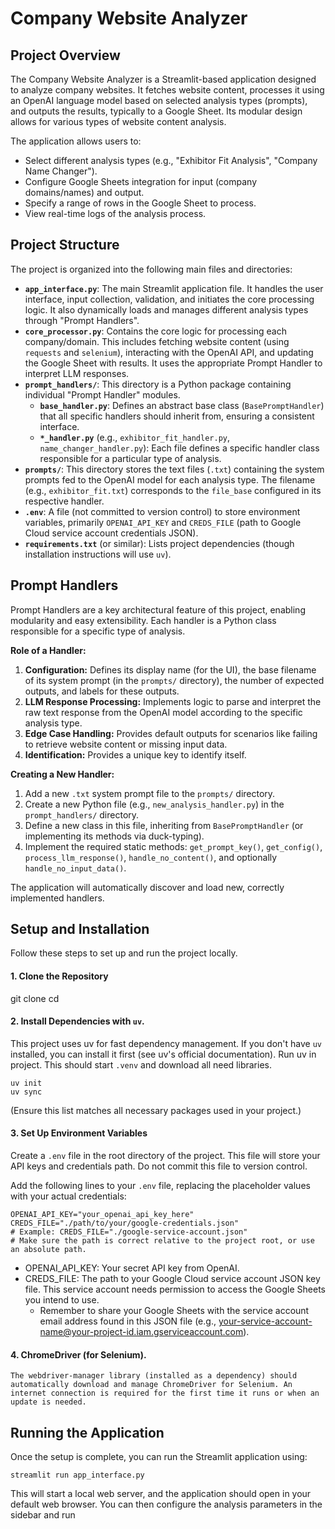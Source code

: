 # Company Website Analyzer

## Project Overview

The Company Website Analyzer is a Streamlit-based application designed to analyze company websites. It fetches website content, processes it using an OpenAI language model based on selected analysis types (prompts), and outputs the results, typically to a Google Sheet. Its modular design allows for various types of website content analysis.

The application allows users to:
* Select different analysis types (e.g., "Exhibitor Fit Analysis", "Company Name Changer").
* Configure Google Sheets integration for input (company domains/names) and output.
* Specify a range of rows in the Google Sheet to process.
* View real-time logs of the analysis process.

## Project Structure

The project is organized into the following main files and directories:

* **`app_interface.py`**: The main Streamlit application file. It handles the user interface, input collection, validation, and initiates the core processing logic. It also dynamically loads and manages different analysis types through "Prompt Handlers".
* **`core_processor.py`**: Contains the core logic for processing each company/domain. This includes fetching website content (using `requests` and `selenium`), interacting with the OpenAI API, and updating the Google Sheet with results. It uses the appropriate Prompt Handler to interpret LLM responses.
* **`prompt_handlers/`**: This directory is a Python package containing individual "Prompt Handler" modules.
    * **`base_handler.py`**: Defines an abstract base class (`BasePromptHandler`) that all specific handlers should inherit from, ensuring a consistent interface.
    * **`*_handler.py`** (e.g., `exhibitor_fit_handler.py`, `name_changer_handler.py`): Each file defines a specific handler class responsible for a particular type of analysis.
* **`prompts/`**: This directory stores the text files (`.txt`) containing the system prompts fed to the OpenAI model for each analysis type. The filename (e.g., `exhibitor_fit.txt`) corresponds to the `file_base` configured in its respective handler.
* **`.env`**: A file (not committed to version control) to store environment variables, primarily `OPENAI_API_KEY` and `CREDS_FILE` (path to Google Cloud service account credentials JSON).
* **`requirements.txt`** (or similar): Lists project dependencies (though installation instructions will use `uv`).

## Prompt Handlers

Prompt Handlers are a key architectural feature of this project, enabling modularity and easy extensibility. Each handler is a Python class responsible for a specific type of analysis.

**Role of a Handler:**
1.  **Configuration:** Defines its display name (for the UI), the base filename of its system prompt (in the `prompts/` directory), the number of expected outputs, and labels for these outputs.
2.  **LLM Response Processing:** Implements logic to parse and interpret the raw text response from the OpenAI model according to the specific analysis type.
3.  **Edge Case Handling:** Provides default outputs for scenarios like failing to retrieve website content or missing input data.
4.  **Identification:** Provides a unique key to identify itself.

**Creating a New Handler:**
1.  Add a new `.txt` system prompt file to the `prompts/` directory.
2.  Create a new Python file (e.g., `new_analysis_handler.py`) in the `prompt_handlers/` directory.
3.  Define a new class in this file, inheriting from `BasePromptHandler` (or implementing its methods via duck-typing).
4.  Implement the required static methods: `get_prompt_key()`, `get_config()`, `process_llm_response()`, `handle_no_content()`, and optionally `handle_no_input_data()`.

The application will automatically discover and load new, correctly implemented handlers.

## Setup and Installation

Follow these steps to set up and run the project locally.

#### 1. Clone the Repository

git clone <your-repository-url>
cd <repository-directory-name>

#### 2. Install Dependencies with `uv`.

This project uses uv for fast dependency management. If you don't have `uv` installed, you can install it first (see uv's official documentation). Run uv in project. This should start `.venv` and download all need libraries.

```
uv init
uv sync
```

(Ensure this list matches all necessary packages used in your project.)

#### 3. Set Up Environment Variables

Create a `.env` file in the root directory of the project. This file will store your API keys and credentials path. Do not commit this file to version control.

Add the following lines to your `.env` file, replacing the placeholder values with your actual credentials:

```
OPENAI_API_KEY="your_openai_api_key_here"
CREDS_FILE="./path/to/your/google-credentials.json" 
# Example: CREDS_FILE="./google-service-account.json"
# Make sure the path is correct relative to the project root, or use an absolute path.
```

* OPENAI_API_KEY: Your secret API key from OpenAI.
* CREDS_FILE: The path to your Google Cloud service account JSON key file. This service account needs permission to access the Google Sheets you intend to use.
    * Remember to share your Google Sheets with the service account email address found in this JSON file (e.g., your-service-account-name@your-project-id.iam.gserviceaccount.com).

#### 4. ChromeDriver (for Selenium).
    The webdriver-manager library (installed as a dependency) should automatically download and manage ChromeDriver for Selenium. An internet connection is required for the first time it runs or when an update is needed.

## Running the Application

Once the setup is complete, you can run the Streamlit application using:

`streamlit run app_interface.py`

This will start a local web server, and the application should open in your default web browser. You can then configure the analysis parameters in the sidebar and run